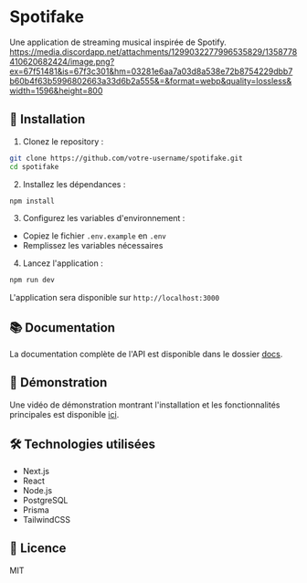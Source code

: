 # Spotifake

Une application de streaming musical inspirée de Spotify.
https://media.discordapp.net/attachments/1299032277996535829/1358778410620682424/image.png?ex=67f51481&is=67f3c301&hm=03281e6aa7a03d8a538e72b8754229dbb7b60b4f63b5996802663a33d6b2a555&=&format=webp&quality=lossless&width=1596&height=800

## 🚀 Installation

1. Clonez le repository :
```bash
git clone https://github.com/votre-username/spotifake.git
cd spotifake
```

2. Installez les dépendances :
```bash
npm install
```

3. Configurez les variables d'environnement :
- Copiez le fichier `.env.example` en `.env`
- Remplissez les variables nécessaires

4. Lancez l'application :
```bash
npm run dev
```

L'application sera disponible sur `http://localhost:3000`

## 📚 Documentation

La documentation complète de l'API est disponible dans le dossier [docs](./docs).

## 🎥 Démonstration

Une vidéo de démonstration montrant l'installation et les fonctionnalités principales est disponible [ici](lien-vers-la-video).

## 🛠️ Technologies utilisées

- Next.js
- React
- Node.js
- PostgreSQL
- Prisma
- TailwindCSS

## 📝 Licence

MIT 
